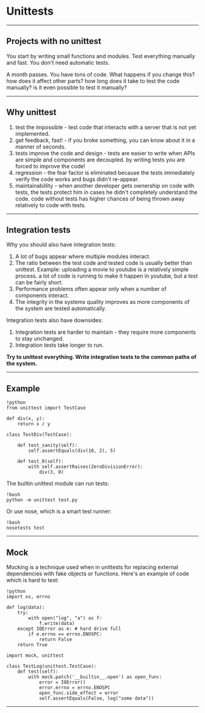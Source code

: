 # Unittests

---

## Projects with no unittest

You start by writing small functions and modules. Test everything manually and fast. You don't need automatic tests. 

A month passes. You have tons of code. What happens if you change this? how does it affect other parts? how long does it take to test the code manually? is it even possible to test it manually?

---

## Why unittest

1. test the impossible - test code that interacts with a server that is not yet implemented.
2. get feedback, fast! - if you broke something, you can know about it in a manner of seconds.
3. tests improve the code and design - tests are easier to write when APIs are simple and components are decoupled. by writing tests you are forced to improve the code!
4. regression - the fear factor is eliminated because the tests immediately verify the code works and bugs didn't re-appear.
5. maintainabillity - when another developer gets ownership on code with tests, the tests protect him in cases he didn't completely understand the code. code without tests has higher chances of being thrown away relatively to code with tests.

---

## Integration tests

Why you should also have integration tests:

1. A lot of bugs appear where multiple modules interact.
2. The ratio between the test code and tested code is usually better than unittest. Example: uploading a movie to youtube is a relatively simple process. a lot of code is running to make it happen in youtube, but a test can be fairly short.
3. Performance problems often appear only when a number of components interact.
4. The integrity in the systems quality improves as more components of the system are tested automatically.

Integration tests also have downsides:

1. Integration tests are harder to maintain - they require more components to stay unchanged.
2. Integration tests take longer to run.

**Try to unittest everything. Write integration tests to the common paths of the system.**

---

## Example

	!python
	from unittest import TestCase

	def div(x, y):
		return x / y

	class TestDiv(TestCase):
		
		def test_sanity(self):
			self.assertEquals(div(10, 2), 5)
		
		def test_0(self):
			with self.assertRaises(ZeroDivisionError):
				div(3, 0)
				
The builtin unittest module can run tests:

	!bash
	python -m unittest test.py
	
Or use nose, which is a smart test runner:
	
	!bash
	nosetests test

---

## Mock

Mocking is a technique used when in unittests for replacing external dependencies with fake objects or functions. Here's an example of code which is hard to test:
	
	!python
	import os, errno
	
	def log(data):
		try:
			with open("log", "a") as f:
				f.write(data)
		except IOError as e: # hard drive full
			if e.errno == errno.ENOSPC:
				return False
		return True
	
	import mock, unittest

	class TestLog(unittest.TestCase):
		def test(self):
			with mock.patch('__builtin__.open') as open_func:
				error = IOError()
				error.errno = errno.ENOSPC
				open_func.side_effect = error			
				self.assertEquals(False, log("some data"))

---

		
